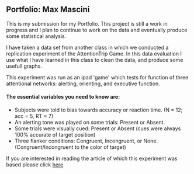## Portfolio: Max Mascini
This is my submission for my Portfolio. This project is still a work in progress and I plan to continue to work on the data and eventually produce some statistical analysis.

I have taken a data set from another class in which we conducted a replication experiment of the AttentionTrip Game.
In this data evaluation I use what I have learned in this class to clean the data, and produce some usefull graphs.

This experiment was run as an ipad 'game' which tests for function of three attentional networks: alerting, orienting, and executive function.

#### The essential variables you need to know are: 
 - Subjects were told to bias towards accuracy or reaction time. (N = 12; acc = 5, RT = 7)
 - An alerting tone was played on some trials: Present or Absent.
 - Some trials were visually cued: Present or Absent (cues were always 100% accurate of target position)
 - Three flanker conditions: Congruent, Incongruent, or None. (Congruent/Incongruent to the color of target)

If you are interested in reading the article of which this experiment was based please click [here](http://dx.doi.org/10.1016/j.jneumeth.2017.07.008)
